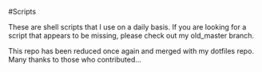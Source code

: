 #Scripts

These are shell scripts that I use on a daily basis. If you are looking 
for a script that appears to be missing, please check out my old_master 
branch.

This repo has been reduced once again and merged with my dotfiles repo.
Many thanks to those who contributed...
